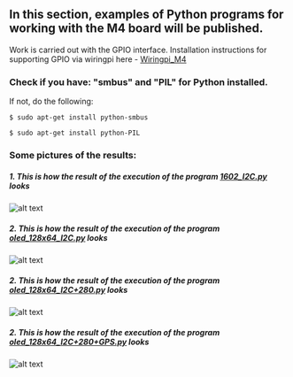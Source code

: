 ## In this section, examples of Python programs for working with the M4 board will be published.
Work is carried out with the GPIO interface.
Installation instructions for supporting GPIO via wiringpi here - [Wiringpi_M4](https://github.com/Pavelectric/WiringPi_M4)

### Check if you have: "smbus" and "PIL" for Python installed.
If not, do the following:

```$ sudo apt-get install python-smbus```

```$ sudo apt-get install python-PIL```


### Some pictures of the results:

##### 1. This is how the result of the execution of the program [_1602_I2C.py_](https://github.com/Pavelectric/Python_GPIO/blob/master/1602_I2C.py) looks
![alt text](https://github.com/Pavelectric/M4/blob/master/1602_I2C.jpg)

##### 2. This is how the result of the execution of the program [_oled_128x64_I2C.py_](https://github.com/Pavelectric/Python_GPIO/blob/master/oled_128x64_I2C.py) looks
![alt text](https://github.com/Pavelectric/M4/blob/master/128_64_I2C.jpg)


##### 2. This is how the result of the execution of the program [_oled_128x64_I2C+280.py_](https://github.com/Pavelectric/Python_GPIO/blob/master/oled_128x64_I2C%2B280.py) looks
![alt text](https://github.com/Pavelectric/M4/blob/master/128_64_280.jpg)

##### 2. This is how the result of the execution of the program [_oled_128x64_I2C+280+GPS.py_](https://github.com/Pavelectric/Python_GPIO/blob/master/oled_128x64_I2C%2B280%2BGPS.py) looks
![alt text](https://github.com/Pavelectric/M4/blob/master/128_64_280_GPS.jpg)

